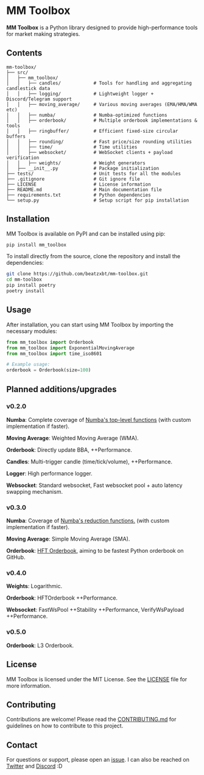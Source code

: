 # MM Toolbox
**MM Toolbox** is a Python library designed to provide high-performance tools for market making strategies.

## Contents
```plaintext
mm-toolbox/
├── src/
│   ├── mm_toolbox/
│   │   ├── candles/            # Tools for handling and aggregating candlestick data
│   │   ├── logging/            # Lightweight logger + Discord/Telegram support
│   │   ├── moving_average/     # Various moving averages (EMA/HMA/WMA etc)
│   │   ├── numba/              # Numba-optimized functions
│   │   ├── orderbook/          # Multiple orderbook implementations & tools
│   │   ├── ringbuffer/         # Efficient fixed-size circular buffers
│   │   ├── rounding/           # Fast price/size rounding utilities
│   │   ├── time/               # Time utilities
│   │   ├── websocket/          # WebSocket clients + payload verification
│   │   ├── weights/            # Weight generators 
│   ├── __init__.py             # Package initialization
├── tests/                      # Unit tests for all the modules
├── .gitignore                  # Git ignore file
├── LICENSE                     # License information
├── README.md                   # Main documentation file
├── requirements.txt            # Python dependencies
└── setup.py                    # Setup script for pip installation
```

## Installation

MM Toolbox is available on PyPI and can be installed using pip:

```bash
pip install mm_toolbox
```

To install directly from the source, clone the repository and install the dependencies:
```bash
git clone https://github.com/beatzxbt/mm-toolbox.git
cd mm-toolbox
pip install poetry
poetry install
```

## Usage

After installation, you can start using MM Toolbox by importing the necessary modules:
```python
from mm_toolbox import Orderbook
from mm_toolbox import ExponentialMovingAverage
from mm_toolbox import time_iso8601

# Example usage:
orderbook = Orderbook(size=100)
```

## Planned additions/upgrades

### v0.2.0
**Numba**: Complete coverage of [Numba's top-level functions](https://numba.readthedocs.io/en/stable/reference/numpysupported.html#other-functions) (with custom implementation if faster).

**Moving Average**: Weighted Moving Average (WMA).

**Orderbook**: Directly update BBA, ++Performance.

**Candles**: Multi-trigger candle (time/tick/volume), ++Performance.

**Logger**: High performance logger.

**Websocket**: Standard websocket, Fast websocket pool + auto latency swapping mechanism.

### v0.3.0
**Numba**: Coverage of [Numba's reduction functions.](https://numba.readthedocs.io/en/stable/reference/numpysupported.html#reductions) (with custom implementation if faster).

**Moving Average**: Simple Moving Average (SMA).

**Orderbook**: [HFT Orderbook](/mm_toolbox/src/orderbook/hft.py), aiming to be fastest Python orderbook on GitHub.

### v0.4.0
**Weights**: Logarithmic.

**Orderbook**: HFTOrderbook ++Performance.

**Websocket**: FastWsPool ++Stability ++Performance, VerifyWsPayload ++Performance.

### v0.5.0
**Orderbook**: L3 Orderbook.

## License
MM Toolbox is licensed under the MIT License. See the [LICENSE](/LICENSE) file for more information.

## Contributing
Contributions are welcome! Please read the [CONTRIBUTING.md](/CONTRIBUTING.md) for guidelines on how to contribute to this project.

## Contact
For questions or support, please open an [issue](https://github.com/beatzxbt/mm-toolbox/issues). 
I can also be reached on [Twitter](https://twitter.com/BeatzXBT) and [Discord](@gamingbeatz) :D
